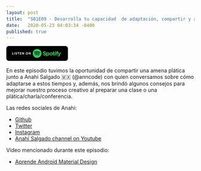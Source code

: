 ```yaml
---
layout: post
title:  "S01E09 - Desarrolla tu capacidad  de adaptación, compartir y aprender más"
date:   2020-05-23 04:03:34 -0400
published: true
---
```


[<img src="/spotify-podcast-badge.png">](https://open.spotify.com/episode/5GuDrCvMPkjqR6EpUw19VG)

En este episodio tuvimos la oportunidad de compartir una amena plática junto a Anahi Salgado 🇲🇽 (@anncode) con quien conversamos sobre cómo adaptarse a estos tiempos y, además, nos brindó algunos consejos para mejorar nuestro proceso creativo al preparar una clase o una plática/charla/conferencia.

Las redes sociales de Anahi:

* [Github](https://github.com/anncode1)
* [Twitter](https://twitter.com/anncode)
* [Instagram](https://instagram.com/anncode)
* [Anahí Salgado channel on Youtube](https://www.youtube.com/anahisalgado)

Video mencionado durante este episodio:

* [Aprende Android Material Design](https://www.youtube.com/watch?v=KF-OddyWamg)
